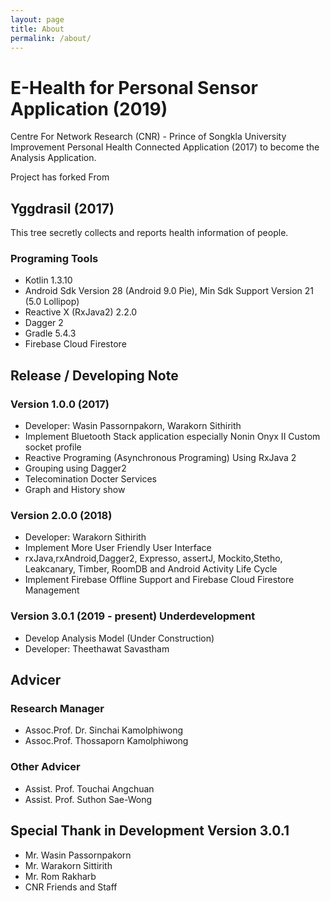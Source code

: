 ```yaml
---
layout: page
title: About
permalink: /about/
---
```


# E-Health for Personal Sensor Application (2019)

Centre For Network Research (CNR) - Prince of Songkla University Improvement Personal Health Connected Application (2017) to become the Analysis Application.

Project has forked  From
## Yggdrasil (2017)
This tree secretly collects and reports health information of people.

### Programing Tools
* Kotlin 1.3.10
* Android Sdk Version 28 (Android 9.0 Pie), Min Sdk Support Version 21 (5.0 Lollipop)
* Reactive X (RxJava2) 2.2.0
* Dagger 2
* Gradle 5.4.3
* Firebase Cloud Firestore


## Release / Developing Note

### Version 1.0.0 (2017)
- Developer: Wasin Passornpakorn, Warakorn Sithirith
- Implement Bluetooth Stack application especially Nonin Onyx II Custom socket profile
- Reactive Programing (Asynchronous Programing) Using RxJava 2
- Grouping using Dagger2
- Telecomination Docter Services
- Graph and History show

### Version 2.0.0 (2018)
- Developer: Warakorn Sithirith
- Implement More User Friendly User Interface
- rxJava,rxAndroid,Dagger2, Expresso, assertJ, Mockito,Stetho, Leakcanary, Timber, RoomDB and Android Activity Life Cycle
- Implement Firebase Offline Support and Firebase Cloud Firestore Management

### Version 3.0.1 (2019 - present) Underdevelopment
<!-- - Migration to AndroidX (Library of Android Jetpack) instead of Android Support Library Version 27.1.1 to AndroidX Version 1.0.0
    
    |Component |New Library with AndroidX|Old Library|
    |---|---|---|
    |AppCompat|`androidx.appcompat:appcompat:1.0.0`|`com.android.support:appcompat-v7:27.1.1`|
    |Design|`com.google.android.material:material:1.0.0`|`com.android.support:design:27.1.1`|
    |Recycler View|`androidx.recyclerview:recyclerview:1.0.0`|`com.android.support:recyclerview-v7:27.1.1`|
    |Card View|`androidx.cardview:cardview:1.0.0`|`com.android.support:cardview-v7:27.1.1`|
    |Vector Drawable|`androidx.vectordrawable:vectordrawable:1.0.0`|`com.android.support:support-vector-drawable:27.1.1`|
    |Animated Drawable|`androidx.vectordrawable:vectordrawable-animated:1.0.0`|`com.android.support:animated-vector-drawable:27.1.1`|
    |ConstraintLayout|`androidx.constraintlayout:constraintlayout:2.0.0-beta3`|`com.android.support.constraint:constraint-layout:1.1.2`| -->

- Develop Analysis Model (Under Construction)
- Developer: Theethawat Savastham

## Advicer
### Research Manager
- Assoc.Prof. Dr. Sinchai Kamolphiwong
- Assoc.Prof. Thossaporn Kamolphiwong
### Other Advicer
- Assist. Prof. Touchai Angchuan
- Assist. Prof. Suthon Sae-Wong

## Special Thank in Development Version 3.0.1
- Mr. Wasin Passornpakorn
- Mr. Warakorn Sittirith
- Mr. Rom Rakharb
- CNR Friends and Staff